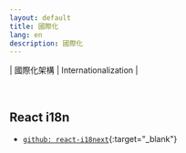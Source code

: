 ```yaml
---
layout: default
title: 國際化
lang: en
description: 國際化
---
```




| 國際化架構 | Internationalization |

<br>

## React i18n

* [`github: react-i18next`](https://github.com/i18next/react-i18next){:target="_blank"}